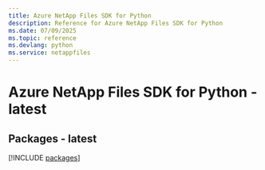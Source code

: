 ```yaml
---
title: Azure NetApp Files SDK for Python
description: Reference for Azure NetApp Files SDK for Python
ms.date: 07/09/2025
ms.topic: reference
ms.devlang: python
ms.service: netappfiles
---
```

# Azure NetApp Files SDK for Python - latest
## Packages - latest
[!INCLUDE [packages](netapp-files-index.md)]